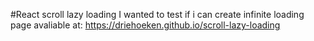 #React scroll lazy loading
I wanted to test if i can create infinite loading page
avaliable at: https://driehoeken.github.io/scroll-lazy-loading
